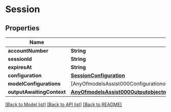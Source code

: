 # Session

## Properties
Name | Type | Description | Notes
------------ | ------------- | ------------- | -------------
**accountNumber** | **String** |  | 
**sessionId** | **String** |  | 
**expiresAt** | **String** |  | 
**configuration** | [**SessionConfiguration**](SessionConfiguration.md) |  | 
**modelConfigurations** | [AnyOfmodelsAssist000ConfigurationobjectmodelsTranslate000ConfigurationmodelsCode000ConfigurationmodelsWhisper000ConfigurationmodelsPassthroughOpenai000Configuration] |  | 
**outputAwaitingContext** | [**AnyOfmodelsAssist000OutputobjectmodelsTranslate000OutputmodelsCode000OutputmodelsWhisper000OutputmodelsPassthroughOpenai000Output**](AnyOfmodelsAssist000OutputobjectmodelsTranslate000OutputmodelsCode000OutputmodelsWhisper000OutputmodelsPassthroughOpenai000Output.md) |  | [optional] 

[[Back to Model list]](../README.md#documentation-for-models) [[Back to API list]](../README.md#documentation-for-api-endpoints) [[Back to README]](../README.md)


